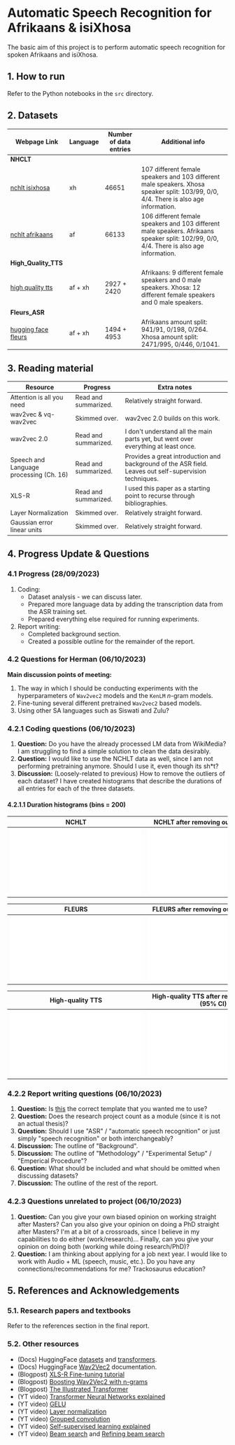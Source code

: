 # Automatic Speech Recognition for Afrikaans & isiXhosa
The basic aim of this project is to perform automatic speech recognition for 
spoken Afrikaans and isiXhosa. 

## 1. How to run
Refer to the Python notebooks in the ``src`` directory.

## 2. Datasets
| Webpage Link | Language | Number of data entries | Additional info |
|--------------|----------|------------------------|-----------------|
|**NHCLT**||||
| [nchlt isixhosa](https://repo.sadilar.org/handle/20.500.12185/279)                 | xh      | 46651       | 107 different female speakers and 103 different male speakers. Xhosa speaker split: 103/99, 0/0, 4/4. There is also age information. |
| [nchlt afrikaans](https://repo.sadilar.org/handle/20.500.12185/280)                | af      | 66133       | 106 different female speakers and 103 different male speakers. Afrikaans speaker split: 102/99, 0/0, 4/4. There is also age information. |
|**High_Quality_TTS**||||
| [high quality tts](https://repo.sadilar.org/handle/20.500.12185/527)               | af + xh | 2927 + 2420 | Afrikaans: 9 different female speakers and 0 male speakers. Xhosa: 12 different female speakers and 0 male speakers. |
|**Fleurs_ASR**||||
| [hugging face fleurs](https://huggingface.co/datasets/google/fleurs)               | af + xh | 1494 + 4953 | Afrikaans amount split: 941/91, 0/198, 0/264. Xhosa amount split: 2471/995, 0/446, 0/1041. |

<!-- ## Datasets I am not using
| Webpage Link | Language | Number of data entries | Additional info |
|--------------|----------|------------------------|-----------------|
|**Lwazi_ASR**||||
| [lwazi isixhosa asr](https://repo.sadilar.org/handle/20.500.12185/460)             | xh      | 6300        | 210 different speakers (30 sentences each): 107 female speakers and 101 male speakers (2 unknown). The examples for each speaker are not very long, and the transcritptions need to be preprocessed in their own way. The spoken sentences are the same for every speaker. There is also age information. Cellphone quality recordings. |
| [lwazi afrikaans asr](https://repo.sadilar.org/handle/20.500.12185/434)            | af      | 6000        | 200 different speakers (30 sentences each): 98 female speakers and 101 male speakers (1 unknown). The examples for each speaker are not very long, and the transcritptions need to be preprocessed in their own way. The spoken sentences are the same for every speaker. There is also age information. Cellphone quality recordings. |
|**African_Speech_Tech**||||
| [african speech tech (xh)](https://repo.sadilar.org/handle/20.500.12185/305)       | xh      | Not sure.   | Struggling with the format of the dataset. The audio files are in ``.alaw`` format and the full sentence transcriptions are not given (they provide ``.TextGrid`` files). |
| [african speech tech (af)](https://repo.sadilar.org/handle/20.500.12185/400)       | af      | Not sure.   | Struggling with the format of the dataset. The audio files are in ``.alaw`` format and the full sentence transcriptions are not given (they provide ``.TextGrid`` files). |
|**Coloured/black Afrikaans**||||
| [coloured afrikaans](https://repo.sadilar.org/handle/20.500.12185/444)             | af      | Not sure.   | Struggling with the format of the dataset. The audio files are in ``.alaw`` format and the full sentence transcriptions are not given (they provide ``.TextGrid`` files). |
| [black afrikaans](https://repo.sadilar.org/handle/20.500.12185/422)                | af      | Not sure.   | Struggling with the format of the dataset. The audio files are in ``.alaw`` format and the full sentence transcriptions are not given (they provide ``.TextGrid`` files). |
|**Multipron corpus**||||
| [multipron corpus](https://repo.sadilar.org/handle/20.500.12185/379)               | af      | ~2500-3000  | Proper names dataset. 7 female speaker and 6 male speakers. | -->

## 3. Reading material
| Resource | Progress | Extra notes |
|-|-|-|
| Attention is all you need | Read and summarized. | Relatively straight forward. | 
| wav2vec & vq-wav2vec | Skimmed over. | wav2vec 2.0 builds on this work.|
| wav2vec 2.0 | Read and summarized. | I don't understand all the main parts yet, but went over everything at least once. |
| Speech and Language processing (Ch. 16) | Read and summarized. | Provides a great introduction and background of the ASR field. Leaves out self-supervision techniques. |
| XLS-R | Read and summarized. | I used this paper as a starting point to recurse through bibliographies. |
| Layer Normalization | Skimmed over. | Relatively straight forward. |
| Gaussian error linear units | Skimmed over. | Relatively straight forward. |

<!-- ### Progress (11/08/2023)
   1. Downloaded Afrikaans and isiXhosa TTS datasets.
   2. Performed preprocessing to convert data into Dataset format for huggingface.
   3. Created a train/validation/test set from the data.
   4. Bare minimum text normalization for the label/sentences/transcripts.
   5. Imported large XLS-R model and fine-tuned with Afrikaans data + saved a model.

### Questions for Herman (11/08/2023)
   1. **Question:** What's next? In what direction are we heading towards?
        - **Answer:** First clean up pipeline and sort out datasets.
   2. **Question:** Do you expect me to implement and train a similar model from scratch?
        - **Answer:** ...
   3. **Question:** Should diacritics be removed? Other preprocessing tips?
        - **Answer:** No, keep it as simple as possible.
   4. **Question:** I'm not entirely sure what a sensible method is for 
      choosing a validation/test set. Right now I am splitting
      randomly.
        - **Answer:** Choose test/validation set very carefully & don't split randomly.
   5. **Question:** Should I remove the English sentences from the Afrikaans and
      isiXhosa datasets?
        - **Answer:** No.
   6. **Question:** Siswati or isiXhosa?
        - **Answer:** Use isiXhosa for now.

### Progress (18/08/2023)
   1. Downloaded more datasets.
   2. Familiarized with HuggingFace hub and can now load and store models.
   3. Further research into how XLS-R works.
   4. Research into how OpenAI's whisper works.

### Questions for Herman (18/08/2023)
   1. **Question:** *(More for myself)* Why are NNs preferred over other 
    machine learning algorithms for the problem of speech recognition?
   machine learning algorithms for the problem of speech recognition?
         - **ChatGPT answer:** In summary, neural networks are preferred for 
         automatic speech recognition due to their capacity for automatic 
         feature learning, end-to-end modeling, robustness to variability, 
         utilization of large-scale data, and adaptability through transfer 
         learning. These characteristics collectively contribute to their 
         superior performance in ASR tasks.
   2. Is the development set the same as the validation set? Why do people use
   less data entries in their dev sets than in their test sets?
         - **Herman answer:** Over the years NNs started to perform much better
         than the goto models, which were HMMs at the time.
   3. **Question:** Is the development set the same as the validation set? 
   Why do people use less data entries in their dev sets than in their test sets?
         - **Answer:** Could be for many different reasons, but most likely it is
         small so that the training set can be as large as possible.

### Progress (29/08/2023)
   1. Completed dataset exploration. Unfortunately, more than half of the datasets
   which I downloaded/requested are either (1) not available anymore, (2) impractical format,
   or (3) are not useful for ASR tasks (eg. datasets that contain limited number of speakers).
   2. Read through the literature of ASR, which includes research papers and textbook chapters.
   I also made hand-written summaries of the resources which I thought were important. 
   The table below provides a summary of the papers/resources which I either read or summarized.

### Questions for Herman (29/08/2023)
   1. **Discussion:** I can see two approaches of creating a train/val/test set.
   The 1st approach is to use seperate datasets (NCHLT, Fleurs, high-quality-tts, etc.)
   for each of the train/val/test sets. The 2nd approach is to create a train/val/test
   set from each dataset (NCHLT, Fleurs, high-quality-tts, etc.) and then to combine
   each training set to create the final training set, etc.
         - **Conclusion:** Go for the 2nd approach, makes result section better.

### Progress (02/09/2023)
   1. **Finished dataset (DS) splits** for Afrikaans-exclusive DS, isiXhosa-exclusive DS, 
   and Afrikaans-isiXhosa-combined DS.
   2. **Uploaded Afrikaans-exclusive** DS to the HuggingFace [hub](https://huggingface.co/datasets/lucas-meyer/asr_af).
   3. **Continued reading** through the literature of ASR.

### Questions for Herman (02/09/2023)
   1. **Discussion:** If the data is already downloaded, then it takes
   about 3 minutes to load the Afrikaans-exclusive dataset from disk. 
   However, when using Google Colab it takes about 30 minutes to load 
   the Afrikaans-exclusive dataset from the HuggingFace hub. This is one
   of the reasons why I think using Google Colab will be a painful experience.
   Are there any available *super*-computers that I can get access to?

### Progress (08/09/2023)
   1. (Mon \& Tue) Familiarized myself with HPC1, and set SSH up with VPN.
   2. (Wed, Thu \& Fr) Tried to train xls-r model (300M) with ~ 65K Afrikaans instances. It became clear to me that having a GPU does not necessarily solve my previous issues. The main issue: Running out of GPU memory. There are few more ways to optimize GPU memory usage that I haven't tried (e.g. using a fully sharded backend).

### Questions for Herman (08/09/2023)
   1. **Discussion:** Should I continue trying to train the 300M xls-r model and/or the tiny/small whisper model using Huggingface? OR, should I try to implement the same models without using HuggingFace (i.e. only PyTorch.audio ...). My opinion is that HuggingFace is convenient, however there is less control. I would like to give HuggingFace one last chance over the weekend, since there are some things I can still try. However, I think that if Monday comes and I still don't have anything, I would like to try implementing it using the audio package from PyTorch (they have built-in support for CTC and Wav2Vec2).
      - **Answer:** Try to fine-tune one model on HF if you can. Use ``fairseq`` for the rest.
   2. **Discussion:** Would like to discuss potential research questions that we can answer. Would appreciate if you could give input and raise any potential concerns.
      - **Answer:** Three tiers of goals: (1) Fine-tune XLS-R to Afrikaans and isiXhosa. (2) Compare pretraining from scratch + finetuning VS. finetuning a pretrained model. (3) Pretraining on isiXhosa, finetuning on Zulu.

### Progress (15/09/2023)
   1. **Monday:** Finished presentation and prepared speech. Established three tiers of end-goals: 
      1. Fine-tune XLS-R to Afrikaans and isiXhosa.
      2. Comparison: Pretraining wav2vec2 from scratch + finetuning VS. finetuning a pretrained XLS-R model.
      3. Comparison: Pretraining on isiXhosa and finetuning on Zulu VS. pretraining on Afrikaans and finetuning on Zulu.
   2. **Tuesday:** Researched wav2vec2 pretraining and ran fine-tuning script on Google Colab.
   3. **Wednesday:** Started with report layout, continued struggling with HPC and eventually gave up.
   4. **Thursday:** Bought GC compute unnits, fine-tuned XLS-R with AF data (excl. NCHLT data).
   I also started pretraining a wav2vec model from scratch using HuggingFace and the AF NCHLT dataset.
   5. **Friday:** Edited README and prepared for meeting, not much yet. I am looking at the following things at the moment:
      - Continue to fine-tune XLS-R 300M model using different hyperparameter values. Since the model overfits,
      I would like to decrease the learning rate and introduce callbacks like EarlyStopping.
      - Try to train a wav2vec2 model from scratch using the NCHLT data. The issue right now is that I am getting NaN loss
      and cosine similarity. According to some online users the issue arises from having a too large learning rate 
      (or too small batch size).
      - Write a little bit of the *background* and *related work* sections of the report.

![](images/pretrain.png)

### Questions for Herman (15/09/2023)
   1. **Question:** Can you comment on the three tiers of end-goals for the project. Is it too little/much? Is it over/under-ambitious?
   2. **Question:** Can we talk about installing a computer in the Media Lab?
   3. **Question:** Do you think it is fine to use NCHLT data for pretraining and the rest of the data for fine-tuning?
   4. **Question:** (``if answer_q2 == "no"``) Where can I find unsupervised speech data?
   5. **Question:** From your experience with ASR models, could you find a positive correlation between the learning rate and batch size?
   6. **Question:** What should I focus on the most?
   6. **Question:** Can you please help me with the layout of the report?

### Progress (21/09/2023)
   1. **Monday:** Fine-tune XLS-R to Afrikaans and isiXhosa. Started coding LM boosting.
   2. **Tuesday:** Finished LM boosting notebook. Tried LM boosted model, but config and LM alphabet did not align.
   3. **Wednesday:** Fixed config, LM boosted model works.

### Questions for Herman (21/09/2023)
   1. **Question:** Which data should I use for the LM? I don't think the Wiki data is enough.
   2. **Question:** Could you comment on my vocab and the characters which I am removing?
   3. **Question:** What should I have written before our next meeting, and should I aim to finish the pretraining script as well? -->

## 4. Progress Update & Questions

### 4.1 Progress (28/09/2023)
   1. Coding:
      - Dataset analysis - we can discuss later.
      - Prepared more language data by adding the transcription data from the ASR training set.
      - Prepared everything else required for running experiments.
   2. Report writing:
      - Completed background section.
      - Created a possible outline for the remainder of the report.
   
### 4.2 Questions for Herman (06/10/2023)
**Main discussion points of meeting:**
   1. The way in which I should be conducting experiments with the hyperparameters of ``Wav2vec2`` models and the ``KenLM`` $n$-gram models.
   2. Fine-tuning several different pretrained ``Wav2vec2`` based models.
   3. Using other SA languages such as Siswati and Zulu?

### 4.2.1 Coding questions (06/10/2023)
   1. **Question:** Do you have the already processed LM data from WikiMedia? I am struggling to find a simple solution to clean the data desirably.
   2. **Question:** I would like to use the NCHLT data as well, since I am not performing pretraining anymore. Should I use it, even though its sh\*t?
   3. **Discussion:** (Loosely-related to previous) How to remove the outliers of each dataset? I have created histograms that describe the durations of all entries for each of the three datasets.

#### 4.2.1.1 Duration histograms (bins = 200)

NCHLT             |  NCHLT after removing outliers (95% CI)
:-------------------------:|:-------------------------:
![](duration_histograms/NCHLT.pdf)  |  ![](duration_histograms/NCHLT%20after%20removing%20outliers.pdf)


FLEURS            |  FLEURS after removing outliers (95% CI)
:-------------------------:|:-------------------------:
![](duration_histograms/FLEURS.pdf)  |  ![](duration_histograms/FLEURS%20after%20removing%20outliers.pdf)


High-quality TTS             |  High-quality TTS after removing outliers (95% CI)
:-------------------------:|:-------------------------:
![](duration_histograms/High-quality%20TTS.pdf)  |  ![](duration_histograms/High-quality%20TTS%20after%20removing%20outliers.pdf)


### 4.2.2 Report writing questions (06/10/2023)
   1. **Question:** Is [this](https://www.overleaf.com/latex/templates/stellenbosch-university-statistics-and-actuarial-science-thesis-template/kvvvzcgntntt) the correct template that you wanted me to use?
   2. **Question:** Does the research project count as a module (since it is not an actual thesis)?
   3. **Question:** Should I use "ASR" / "automatic speech recognition" or just simply "speech recognition" or both interchangeably?
   4. **Discussion:** The outline of "Background".
   5. **Discussion:** The outline of "Methodology" / "Experimental Setup" / "Emperical Procedure"?
   6. **Question:** What should be included and what should be omitted when discussing datasets?
   7. **Discussion:** The outline of the rest of the report.

### 4.2.3 Questions unrelated to project (06/10/2023)
   1. **Question:** Can you give your own biased opinion on working straight after Masters? Can you also give your opinion on doing a PhD straight after Masters? I'm at a bit of a crossroads, since I believe in my capabilities to do either (work/research)... Finally, can you give your opinion on doing both (working while doing research/PhD)?
   2. **Question:** I am thinking about applying for a job next year. I would like to work with Audio + ML (speech, music, etc.). 
   Do you have any connections/recommendations for me? Trackosaurus education?

## 5. References and Acknowledgements

### 5.1. Research papers and textbooks
Refer to the references section in the final report.

### 5.2. Other resources
 - (Docs) HuggingFace [datasets](https://huggingface.co/docs/datasets/index) and [transformers](https://huggingface.co/docs/transformers/index).
 - (Docs) HuggingFace [Wav2Vec2](https://huggingface.co/docs/transformers/model_doc/wav2vec2) documentation.
 - (Blogpost) [XLS-R Fine-tuning tutorial](https://huggingface.co/blog/fine-tune-xlsr-wav2vec2)
 - (Blogpost) [Boosting Wav2Vec2 with n-grams](https://huggingface.co/blog/wav2vec2-with-ngram)
 - (Blogpost) [The Illustrated Transformer](https://jalammar.github.io/illustrated-transformer/)
 - (YT video) [Transformer Neural Networks explained](https://www.youtube.com/watch?v=TQQlZhbC5ps)
 - (YT video) [GELU](awe)
 - (YT video) [Layer normalization](https://youtube.com/shorts/TKPowx9fb-A?feature=share)
 - (YT video) [Grouped convolution](https://www.youtube.com/watch?v=3NU2vV3XD8c)
 - (YT video) [Self-supervised learning explained](https://www.youtube.com/watch?v=iGJ1XSkCyU0)
 - (YT video) [Beam search](https://www.youtube.com/watch?v=RLWuzLLSIgw) and [Refining beam search](https://www.youtube.com/watch?v=gb__z7LlN_4)
